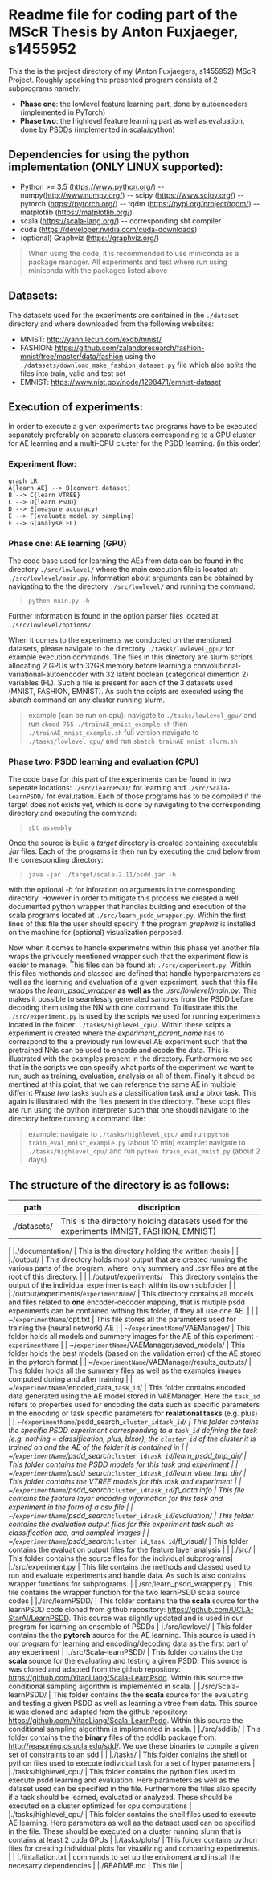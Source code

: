 
# Readme file for coding part of the MScR Thesis by Anton Fuxjaeger, s1455952

This the is the project directory of my (Anton Fuxjaegers, s1455952) MScR Project.
Roughly speaking the presented program consists of 2 subprograms namely: 
- **Phase one**: the lowlevel feature learning part, done by autoencoders (implemented in PyTorch)
- **Phase two**: the highlevel feature learning part as well as evaluation, done by PSDDs (implemented in scala/python)

## Dependencies for using the python implementation (ONLY LINUX supported):
- Python >= 3.5 (https://www.python.org/)
-- numpy(http://www.numpy.org/)
-- scipy (https://www.scipy.org/)
-- pytorch (https://pytorch.org/)
-- tqdm (https://pypi.org/project/tqdm/)
-- matplotlib (https://matplotlib.org/)
- scala (https://scala-lang.org/)
-- corresponding sbt compiler
- cuda (https://developer.nvidia.com/cuda-downloads)
- (optional) Graphviz (https://graphviz.org/)

> When using the code, it is recommended to use miniconda as a package manager. All experiments and test where run using miniconda with the packages listed above

## Datasets:

The datasets used for the experiments are contained in the `./dataset` directory and where downloaded from the following websites:
- MNIST: http://yann.lecun.com/exdb/mnist/
- FASHION: https://github.com/zalandoresearch/fashion-mnist/tree/master/data/fashion using the `./datasets/download_make_fashion_dataset.py` file which also splits the files into train, valid and test set
- EMNIST: https://www.nist.gov/node/1298471/emnist-dataset

## Execution of experiments:

In order to execute a given experiments two programs have to be executed separately preferably on separate clusters corresponding to a GPU cluster for AE learning and a multi-CPU cluster for the PSDD learning. (in this order)

### Experiment flow:

```mermaid
graph LR
A{learn AE} --> B[convert dataset]
B --> C{learn VTREE}
C --> D{learn PSDD}
D --> E(measure accuracy)
E --> F(evaluate model by sampling)
F --> G(analyse FL)
```

### Phase one: AE learning (GPU)
The code base used for learning the AEs from data can be found in the directory `./src/lowlevel/` where the main execution file is located at: `./src/lowlevel/main.py`. Information about arguments can be obtained by navigating to the the directory `./src/lowlevel/` and running the command:
> `python main.py -h`

Further information is found in the option parser files located at: `./src/lowlevel/options/`.

When it comes to the experiments we conducted on the mentioned datasets, please navigate to the directory `./tasks/lowlevel_gpu/` for example execution commands. The files in this directory are slurm scripts allocating 2 GPUs with 32GB memory before learning a convolutional-variational-autoencoder with 32 latent boolean (categorical dimention 2) variables (FL). Such a file is present for each of the 3 datasets used (MNIST, FASHION, EMNIST).
As such the scipts are executed using the _sbatch_ command on any cluster running slurm.
> example (can be run on cpu): navigate to `./tasks/lowlevel_gpu/` and run `chmod 755 ./trainAE_mnist_example.sh`  then `./trainAE_mnist_example.sh`
> full version navigate to `./tasks/lowlevel_gpu/` and run `sbatch trainAE_mnist_slurm.sh`


### Phase two: PSDD learning and evaluation (CPU) 

The code base for this part of the experiments can be found in two seperate locations: `./src/learnPSDD/` for learning and `./src/Scala-LearnPSDD/` for evalutation. Each of those programs has to be compiled if the target does not exists yet, which is done by navigating to the corresponding directory and executing the command:
> `sbt assembly`

 Once the source is build a _target_ directory is created containing executable _.jar_ files. Each of the programs is then run by executing the cmd below from the corresponding directory:
 > `java -jar ./target/scala-2.11/psdd.jar -h`

 with the optional _-h_ for inforation on arguments in the corresponding directory. However in order to mitigate this process we created a well documented python wrapper that handles building and execution of the scala programs located at `./src/learn_psdd_wrapper.py`. Within the first lines of this file the user should specify if the program _graphviz_ is installed on the machine for (optional) visualization perposed.

Now when it comes to handle experimetns within this phase yet another file wraps the privously mentioned wrapper such that the experiment flow is easier to manage. This files can be found at: `./src/experiment.py`. Within this files methonds and classed are defined that handle hyperparameters as well as the learning and evaluation of a given experiment, such that this file wrapps the _learn_psdd_wrapper_ **as well as** the _./src/lowlevel/main.py_. This makes it possible to seamlessly generated samples from the PSDD before decoding them using the NN with one command. 
To illustrate this the `./src/experiment.py` is used by the scripts we used for running experiments located in the folder: `./tasks/highlevel_cpu/`. Within these scipts a experiment is created where the _experiment_parent_name_ has to correspond to the a previously run lowlevel AE experiment such that the pretrained NNs can be used to encode and ecode the data. This is illustrated with the examples present in the directory. Furthermore we see that in the scripts we can specify what parts of the experiment we want to run, such as training, evaluation, analysis or all of them. Finally it shoud be mentined at this point, that we can reference the same AE in multiple differnt _Phase two_ tasks such as a classification task and a blxor task. This again is illustrated with the files present in the directory.
These scipt files are run using the python interpreter such that one shoudl navigate to the directory before running a command like:
> example: navigate to `./tasks/highlevel_cpu/` and run `python train_eval_mnist_example.py` (about 10 min)
> example: navigate to `./tasks/highlevel_cpu/` and run `python train_eval_mnist.py` (about 2 days)



## The structure of the directory is as follows:
| path 											 | discription																								 		|
| ---------------------------------------------- | ----------------------------------------------------------------------------------------------------------		|
|./datasets/                                     | This is the directory holding datasets used for the experiments (MNIST, FASHION, EMNIST)                  		|
|
|./documentation/                                | This is the directory holding the written thesis                                                          		|
|
|./output/                                       | This directory holds most output that are created running the various parts of the program, where. only summery and .csv files are at the root of this directory. 						|
|
|./output/experiments/                           | This directory contains the output of the individual experiments each within its own subfolder            		|
|
|./output/experiments/`experimentName`/          | This directory contains all models and files related to **one** encoder-decoder mapping, that is mutiple psdd experiments can be contained withing this folder, if they all use one AE. 	|
|
| ~/`experimentName`/opt.txt                     | This file stores all the parameters used for training the (neural network) AE                             		|
| ~/`experimentName`/VAEManager/                 | This folder holds all models and summery images for the AE of this experiment - `experimentName`          		|
| ~/`experimentName`/VAEManager/saved_models/    | This folder holds the best models (based on the validation error) of the AE stored in the pytorch format  		|
| ~/`experimentName`/VAEManager/results_outputs/ | This folder holds all the summery files as well as the examples images computed during and after training 		|
| ~/`experimentName`/enoded_data_`task_id`/      | This folder contains encoded data generated using the AE model stored in VAEManager. Here the `task_id` refers to properties used for encoding the data such as specific parameters in the enocding or task specific parameters for **realational tasks** (e.g. plus) 															|
| ~/`experimentName`/psdd_search_`cluster_id`_`task_id`/ 						| This folder contains the specific PSDD experiment corresponding to a `task_id` defining the task (e.g. nothing = classification, plus, blxor), the `cluster_id` of the cluster it is trained on and the AE of the folder it is contained in 														|
| ~/`experimentName`/psdd_search_`cluster_id`_`task_id`/learn_psdd_tmp_dir/ 	| This folder contains the PSDD models for this task and experiment 				|
| ~/`experimentName`/psdd_search_`cluster_id`_`task_id`/learn_vtree_tmp_dir/ 	| This folder contains the VTREE models for this task and experiment 				|
| ~/`experimentName`/psdd_search_`cluster_id`_`task_id`/fl_data.info 			| This file contains the feature layer encoding information for this task and experiment in the form of a csv file 											|
| ~/`experimentName`/psdd_search_`cluster_id`_`task_id`/evaluation/ 			| This folder contains the evaluation output files for this experiment task such as classification acc, and sampled images 									|
| ~/`experimentName`/psdd_search_`cluster_id`_`task_id`/fl_visual/ 				| This folder contains the evaluation output files for the feature layer analysis 	|
|
|./src/											| This folder contains the source files for the individual subprograms|
|./src/experiment.py							| This file contains the methods and classed used to run and evaluate experiments and handle data. As such is also contains wrapper functions for subprograms.								|
|./src/learn_psdd_wrapper.py					| This file contains the wrapper function for the two learnPSDD scala source codes 									|
|./src/learnPSDD/ 								| This folder contains the the **scala** source for the learnPSDD code cloned from github repository: https://github.com/UCLA-StarAI/LearnPSDD. This source was slightly updated and is used in our program for learning an ensemble of PSDDs 																						|
|./src/lowlevel/ 								| This folder contains the the **pytorch** source for the AE learning. This source is used in our program for learning and encoding/decoding data as the first part of any experiment 		|
|./src/Scala-learnPSDD/ 						| This folder contains the the **scala** source for the evaluating and testing a given PSDD. This source is was cloned and adapted from the github repository: https://github.com/YitaoLiang/Scala-LearnPsdd. Within this source the conditional sampling algorithm is implemented in scala.										|
|./src/Scala-learnPSDD/ 						| This folder contains the the **scala** source for the evaluating and testing a given PSDD as well as learning a vtree from data. This source is was cloned and adapted from the github repository: https://github.com/YitaoLiang/Scala-LearnPsdd. Within this source the conditional sampling algorithm is implemented in scala.	|
|./src/sddlib/ 									| This folder contains the the **binary** files of the sddlib package from: http://reasoning.cs.ucla.edu/sdd/. We use these binaries to compile a given set of constraints to an sdd 		|
|
|./tasks/ 										| This folder contains the shell or python files used to execute individual task for a set of hyper parameters 		|
|./tasks/highlevel_cpu/ 						| This folder contains the python files used to execute psdd learning and evaluation. Here parameters as well as the dataset used can be specified in the file. Furthermore the files also specify if a task should be learned, evaluated or analyzed. These should be executed on a cluster optimized for cpu computations			|
|./tasks/highlevel_cpu/ 						| This folder contains the shell files used to execute AE learning. Here parameters as well as the dataset used can be specified in the file. These should be executed on a cluster running slurm that is contains at least 2 cuda GPUs																								|
|./tasks/plots/ 								| This folder contains python files for creating individual plots for visualizing and comparing experiments.																																																						|
|
|./intallation.txt 									| commands to set up the enviroment and install the necesarry dependencies 																										| 
|./README.md 									| This file 																										|

